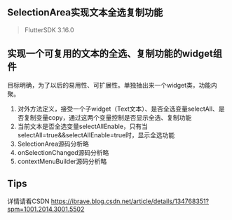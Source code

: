 ## SelectionArea实现文本全选复制功能
> FlutterSDK 3.16.0
## 实现一个可复用的文本的全选、复制功能的widget组件
目标明确，为了以后的易用性、可扩展性。单独抽出来一个widget类，功能内聚。
1. 对外方法定义，接受一个子widget（Text文本）、是否全选变量selectAll、是否复制变量copy，通过这两个变量控制是否显示全选、复制功能
2. 当前文本是否全选变量selectAllEnable，只有当selectAll=true&&selectAllEnable=true时，显示全选功能
3. SelectionArea源码分析略
4. onSelectionChanged源码分析略
5. contextMenuBuilder源码分析略
## Tips
详情请看CSDN https://ibrave.blog.csdn.net/article/details/134768351?spm=1001.2014.3001.5502

